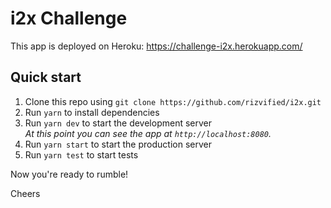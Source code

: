 # i2x Challenge

This app is deployed on Heroku: https://challenge-i2x.herokuapp.com/

## Quick start

1. Clone this repo using `git clone https://github.com/rizvified/i2x.git`
1. Run `yarn` to install dependencies
1. Run `yarn dev` to start the development server <br />
   *At this point you can see the app at `http://localhost:8080`.*
1. Run `yarn start` to start the production server
1. Run `yarn test` to start tests


Now you're ready to rumble!

Cheers
